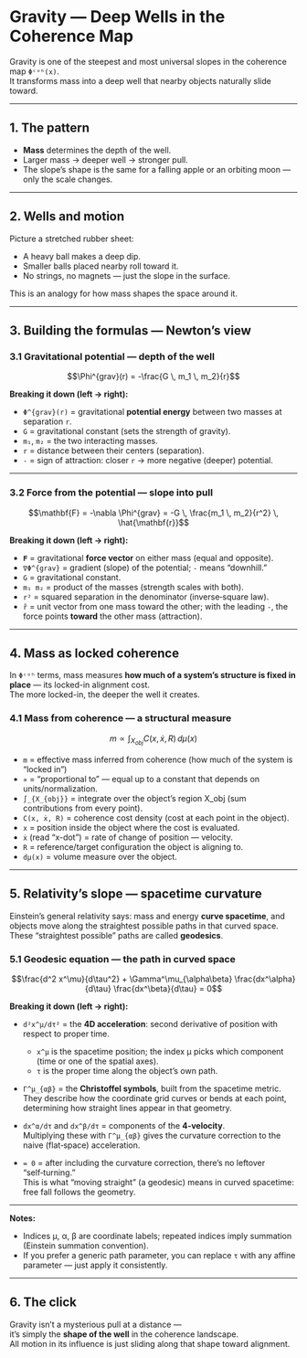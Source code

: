 # Gravity — Deep Wells in the Coherence Map

Gravity is one of the steepest and most universal slopes in the coherence map `Φᶜᵒʰ(x)`.  
It transforms mass into a deep well that nearby objects naturally slide toward.

---

## 1. The pattern

- **Mass** determines the depth of the well.  
- Larger mass → deeper well → stronger pull.  
- The slope’s shape is the same for a falling apple or an orbiting moon — only the scale changes.

---

## 2. Wells and motion

Picture a stretched rubber sheet:  
- A heavy ball makes a deep dip.  
- Smaller balls placed nearby roll toward it.  
- No strings, no magnets — just the slope in the surface.

This is an analogy for how mass shapes the space around it.

---

## 3. Building the formulas — Newton’s view

### 3.1 Gravitational potential — depth of the well

```math
\Phi^{grav}(r) = -\frac{G \, m_1 \, m_2}{r}
```

**Breaking it down (left → right):**
- `Φ^{grav}(r)` = gravitational **potential energy** between two masses at separation `r`.  
- `G` = gravitational constant (sets the strength of gravity).  
- `m₁`, `m₂` = the two interacting masses.  
- `r` = distance between their centers (separation).  
- `-` = sign of attraction: closer `r` → more negative (deeper) potential.

---

### 3.2 Force from the potential — slope into pull

```math
\mathbf{F} = -\nabla \Phi^{grav} = -G \, \frac{m_1 \, m_2}{r^2} \, \hat{\mathbf{r}}
```

**Breaking it down (left → right):**
- `𝐅` = gravitational **force vector** on either mass (equal and opposite).  
- `∇Φ^{grav}` = gradient (slope) of the potential; `-` means “downhill.”  
- `G` = gravitational constant.  
- `m₁ m₂` = product of the masses (strength scales with both).  
- `r²` = squared separation in the denominator (inverse‑square law).  
- `r̂` = unit vector from one mass toward the other; with the leading `-`, the force points **toward** the other mass (attraction).

---

## 4. Mass as locked coherence

In `Φᶜᵒʰ` terms, mass measures **how much of a system’s structure is fixed in place** — its locked-in alignment cost.  
The more locked-in, the deeper the well it creates.

### 4.1 Mass from coherence — a structural measure

```math
m \propto \int_{X_{obj}} C(x, \dot{x}, R) \, d\mu(x)
```

- `m` = effective mass inferred from coherence (how much of the system is “locked in”)
- `∝` = “proportional to” — equal up to a constant that depends on units/normalization.
- `∫_{X_{obj}}` = integrate over the object’s region X_obj (sum contributions from every point).
- `C(x, ẋ, R)` = coherence cost density (cost at each point in the object).
- `x` = position inside the object where the cost is evaluated.
- `ẋ` (read “x-dot”) = rate of change of position — velocity.
- `R` = reference/target configuration the object is aligning to.
- `dμ(x)` = volume measure over the object.

---

## 5. Relativity’s slope — spacetime curvature

Einstein’s general relativity says: mass and energy **curve spacetime**, and objects move along the straightest possible paths in that curved space.  
These “straightest possible” paths are called **geodesics**.

### 5.1 Geodesic equation — the path in curved space

```math
\frac{d^2 x^\mu}{d\tau^2} + \Gamma^\mu_{\alpha\beta} \frac{dx^\alpha}{d\tau} \frac{dx^\beta}{d\tau} = 0
```

**Breaking it down (left → right):**

- `d²x^μ/dτ²` = the **4D acceleration**: second derivative of position with respect to proper time.  
  - `x^μ` is the spacetime position; the index μ picks which component (time or one of the spatial axes).  
  - `τ` is the proper time along the object’s own path.

- `Γ^μ_{αβ}` = the **Christoffel symbols**, built from the spacetime metric.  
  They describe how the coordinate grid curves or bends at each point, determining how straight lines appear in that geometry.

- `dx^α/dτ` and `dx^β/dτ` = components of the **4‑velocity**.  
  Multiplying these with `Γ^μ_{αβ}` gives the curvature correction to the naive (flat‑space) acceleration.

- `= 0` = after including the curvature correction, there’s no leftover “self‑turning.”  
  This is what “moving straight” (a geodesic) means in curved spacetime: free fall follows the geometry.

---

**Notes:**
- Indices μ, α, β are coordinate labels; repeated indices imply summation (Einstein summation convention).  
- If you prefer a generic path parameter, you can replace `τ` with any affine parameter — just apply it consistently.

---

## 6. The click

Gravity isn’t a mysterious pull at a distance —  
it’s simply the **shape of the well** in the coherence landscape.  
All motion in its influence is just sliding along that shape toward alignment.
